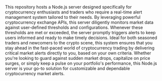 This repository hosts a Node.js server designed specifically for cryptocurrency enthusiasts and traders who require a real-time alert management system tailored to their needs. By leveraging powerful cryptocurrency exchange APIs, this server diligently monitors market data against user-defined thresholds and configurations. Whenever these thresholds are met or exceeded, the server promptly triggers alerts to keep users informed and ready to make timely decisions. Ideal for both seasoned traders and newcomers to the crypto scene, this system ensures that you stay ahead in the fast-paced world of cryptocurrency trading by delivering critical market alerts directly to you, based on your own criteria. Whether you're looking to guard against sudden market drops, capitalize on price surges, or simply keep a pulse on your portfolio's performance, this Node.js server is your go-to solution for customizable and dependable cryptocurrency market alerts.